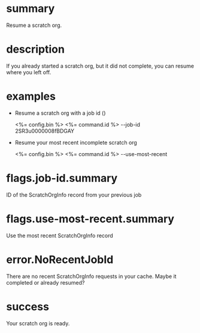 # summary

Resume a scratch org.

# description

If you already started a scratch org, but it did not complete, you can resume where you left off.

# examples

- Resume a scratch org with a job id ()

  <%= config.bin %> <%= command.id %> --job-id 2SR3u0000008fBDGAY

- Resume your most recent incomplete scratch org

  <%= config.bin %> <%= command.id %> --use-most-recent

# flags.job-id.summary

ID of the ScratchOrgInfo record from your previous job

# flags.use-most-recent.summary

Use the most recent ScratchOrgInfo record

# error.NoRecentJobId

There are no recent ScratchOrgInfo requests in your cache. Maybe it completed or already resumed?

# success

Your scratch org is ready.
